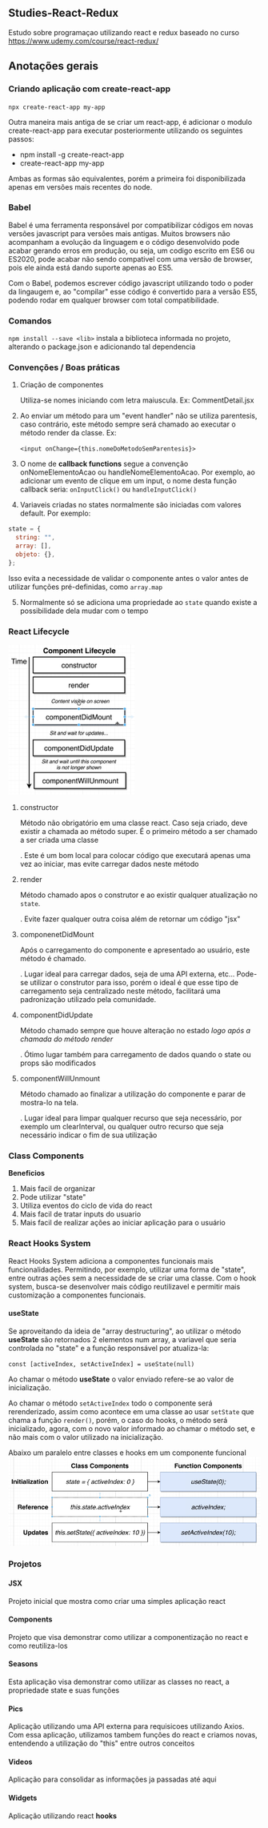 ## Studies-React-Redux

Estudo sobre programaçao utilizando react e redux baseado no curso https://www.udemy.com/course/react-redux/

## Anotações gerais

### Criando aplicação com **create-react-app**

`npx create-react-app my-app`

Outra maneira mais antiga de se criar um react-app, é adicionar o modulo create-react-app para executar posteriormente utilizando os seguintes passos:

- npm install -g create-react-app
- create-react-app my-app

Ambas as formas são equivalentes, porém a primeira foi disponibilizada apenas em versões mais recentes do node.

### Babel

Babel é uma ferramenta responsável por compatibilizar códigos em novas versões javascript para versões mais antigas.
Muitos browsers não acompanham a evolução da linguagem e o código desenvolvido pode acabar gerando erros em produção, ou seja, um codigo escrito em ES6 ou ES2020, pode acabar não sendo compativel com uma versão de browser, pois ele ainda está dando suporte apenas ao ES5.

Com o Babel, podemos escrever código javascript utilizando todo o poder da lingaugem e, ao "compilar" esse código é convertido para a versão ES5, podendo rodar em qualquer browser com total compatibilidade.

### Comandos

`npm install --save <lib>` instala a biblioteca informada no projeto, alterando o package.json e adicionando tal dependencia

### Convenções / Boas práticas

1. Criação de componentes

   Utiliza-se nomes iniciando com letra maiuscula. Ex: CommentDetail.jsx

2. Ao enviar um método para um "event handler" não se utiliza parentesis, caso contrário, este método sempre será chamado ao executar o método render da classe. Ex:

   `<input onChange={this.nomeDoMetodoSemParentesis}>`

3. O nome de **callback functions** segue a convenção onNomeElementoAcao ou handleNomeElementoAcao. Por exemplo, ao adicionar um evento de clique em um input, o nome desta função callback seria: `onInputClick()` ou `handleInputClick()`
4. Variaveis criadas no states normalmente são iniciadas com valores default. Por exemplo:

```javascript
state = {
  string: "",
  array: [],
  objeto: {},
};
```

Isso evita a necessidade de validar o componente antes o valor antes de utilizar funções pré-definidas, como `array.map`

5. Normalmente só se adiciona uma propriedade ao `state` quando existe a possibilidade dela mudar com o tempo

### React Lifecycle

![Lifecycle](/doc-images/react-lifecycle.png)

1. constructor

   Método não obrigatório em uma classe react. Caso seja criado, deve existir a chamada ao método super. É o primeiro método a ser chamado a ser criada uma classe

   . Este é um bom local para colocar código que executará apenas uma vez ao iniciar, mas evite carregar dados neste método

2. render

   Método chamado apos o construtor e ao existir qualquer atualização no `state`.

   . Evite fazer qualquer outra coisa além de retornar um código "jsx"

3. componenetDidMount

   Após o carregamento do componente e apresentado ao usuário, este método é chamado.

   . Lugar ideal para carregar dados, seja de uma API externa, etc... Pode-se utilizar o construtor para isso, porém o ideal é que esse tipo de carregamento seja centralizado neste método, facilitará uma padronização utilizado pela comunidade.

4. componentDidUpdate

   Método chamado sempre que houve alteração no estado _logo após a chamada do método render_

   . Ótimo lugar também para carregamento de dados quando o state ou props são modificados

5. componentWillUnmount

   Método chamado ao finalizar a utilização do componente e parar de mostra-lo na tela.

   . Lugar ideal para limpar qualquer recurso que seja necessário, por exemplo um clearInterval, ou qualquer outro recurso que seja necessário indicar o fim de sua utilização

### Class Components

**Beneficios**

1. Mais facil de organizar
2. Pode utilizar "state"
3. Utiliza eventos do ciclo de vida do react
4. Mais facil de tratar inputs do usuario
5. Mais facil de realizar ações ao iniciar aplicação para o usuário

### React Hooks System

React Hooks System adiciona a componentes funcionais mais funcionalidades. Permitindo, por exemplo, utilizar uma forma de "state", entre outras ações sem a necessidade de se criar uma classe. Com o hook system, busca-se desenvolver mais código reutilizavel e permitir mais customização a componentes funcionais.

#### useState

Se aproveitando da ideia de "array destructuring", ao utilizar o método **useState** são retornados 2 elementos num array, a variavel que seria controlada no "state" e a função responsável por atualiza-la:

`const [activeIndex, setActiveIndex] = useState(null)`

Ao chamar o método **useState** o valor enviado refere-se ao valor de inicialização.

Ao chamar o método `setActiveIndex` todo o componente será rerenderizado, assim como acontece em uma classe ao usar `setState` que chama a função `render()`, porém, o caso do hooks, o método será inicializado, agora, com o novo valor informado ao chamar o método set, e não mais com o valor utilizado na inicialização.

Abaixo um paralelo entre classes e hooks em um componente funcional
![useState](/doc-images/hooks-usestate.png)

### Projetos

#### JSX

Projeto inicial que mostra como criar uma simples aplicação react

#### Components

Projeto que visa demonstrar como utilizar a componentização no react e como reutiliza-los

#### Seasons

Esta aplicação visa demonstrar como utilizar as classes no react, a propriedade state e suas funções

#### Pics

Aplicação utilizando uma API externa para requisicoes utilizando Axios. Com essa aplicação, utilizamos tambem funções do react e criamos novas, entendendo a utilização do "this" entre outros conceitos

#### Videos

Aplicação para consolidar as informações ja passadas até aqui

#### Widgets

Aplicação utilizando react **hooks**
